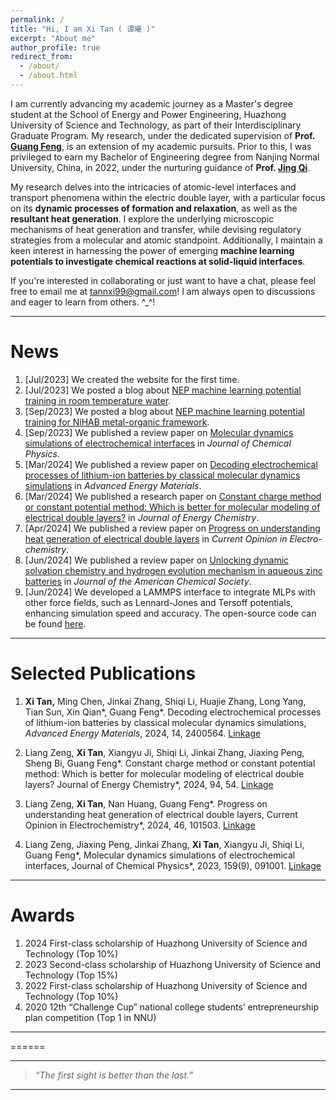 ```yaml
---
permalink: /
title: "Hi, I am Xi Tan ( 谭曦 )"
excerpt: "About me"
author_profile: true
redirect_from: 
  - /about/
  - /about.html
---
```


I am currently advancing my academic journey as a Master's degree student at the School of Energy and Power Engineering, Huazhong University of Science and Technology, as part of their Interdisciplinary Graduate Program. My research, under the dedicated supervision of **Prof. [Guang Feng](http://itp.energy.hust.edu.cn/info/1003/1024.htm)**, is an extension of my academic pursuits. Prior to this, I was privileged to earn my Bachelor of Engineering degree from Nanjing Normal University, China, in 2022, under the nurturing guidance of **Prof. [Jing Qi](http://energy.njnu.edu.cn/info/1204/7387.htm)**.

My research delves into the intricacies of atomic-level interfaces and transport phenomena within the electric double layer, with a particular focus on its **dynamic processes of formation and relaxation**, as well as the **resultant heat generation**. I explore the underlying microscopic mechanisms of heat generation and transfer, while devising regulatory strategies from a molecular and atomic standpoint. Additionally, I maintain a keen interest in harnessing the power of emerging **machine learning potentials to investigate chemical reactions at solid-liquid interfaces**.

If you're interested in collaborating or just want to have a chat, please feel free to email me at tannxi99@gmail.com! I am always open to discussions and eager to learn from others. ^_^!

---

News
======
1. [Jul/2023] We created the website for the first time.
1. [Jul/2023] We posted a blog about [NEP machine learning potential training in room temperature water](https://xitanna.github.io/blogposts/water-20230802/water-20230802).
1. [Sep/2023] We posted a blog about [NEP machine learning potential training for NiHAB metal-organic framework](https://xitanna.github.io/blogposts/NiHAB-MOF-20230902/NiHAB-MOF-20230902).
1. [Sep/2023] We published a review paper on [Molecular dynamics simulations of electrochemical interfaces](https://xitanna.github.io/publications/jcp_review_cpm) in *Journal of Chemical Physics*. 
1. [Mar/2024] We published a review paper on [Decoding electrochemical processes of lithium-ion batteries by classical molecular dynamics simulations](https://xitanna.github.io/publications/aem_review_battery) in *Advanced Energy Materials*. 
1. [Mar/2024] We published a research paper on [Constant charge method or constant potential method: Which is better for molecular modeling of electrical double layers?](jec_research_ccm_cpm) in *Journal of Energy Chemistry*. 
1. [Apr/2024] We published a review paper on [Progress on understanding heat generation of electrical double layers](https://www.sciencedirect.com/science/article/pii/S2451910324000644) in *Current Opinion in Electro-chemistry*. 
1. [Jun/2024] We published a review paper on [Unlocking dynamic solvation chemistry and hydrogen evolution mechanism in aqueous zinc batteries](https://pubs.acs.org/doi/10.1021/jacs.4c02558) in *Journal of the American Chemical Society*. 
1. [Jun/2024] We developed a LAMMPS interface to integrate MLPs with other force fields, such as Lennard-Jones and Tersoff potentials, enhancing simulation speed and accuracy. The open-source code can be found [here](https://github.com/XiTanna/ML-NEP-LAMMPS).

---

Selected Publications
======
1. **Xi Tan,** Ming Chen, Jinkai Zhang, Shiqi Li, Huajie Zhang, Long Yang, Tian Sun, Xin Qian*, Guang Feng*. Decoding electrochemical processes of lithium-ion batteries by classical molecular dynamics simulations, *Advanced Energy Materials*, 2024, 14, 2400564. [Linkage](https://onlinelibrary.wiley.com/doi/full/10.1002/aenm.202400564)

1. Liang Zeng, **Xi Tan**, Xiangyu Ji, Shiqi Li, Jinkai Zhang, Jiaxing Peng, Sheng Bi, Guang Feng*. Constant charge method or constant potential method: Which is better for molecular modeling of electrical double layers?  Journal of Energy Chemistry*, 2024, 94, 54. [Linkage](https://www.sciencedirect.com/science/article/pii/S2095495624001694?via%3Dihub)

1. Liang Zeng, **Xi Tan**, Nan Huang, Guang Feng*. Progress on understanding heat generation of electrical double layers, Current Opinion in Electrochemistry*, 2024, 46, 101503. [Linkage](https://www.sciencedirect.com/science/article/pii/S2451910324000644?via%3Dihub)

1. Liang Zeng, Jiaxing Peng, Jinkai Zhang, **Xi Tan**, Xiangyu Ji, Shiqi Li, Guang Feng*, Molecular dynamics simulations of electrochemical interfaces, Journal of Chemical Physics*, 2023, 159(9), 091001. [Linkage](https://doi.org/10.1063/5.0160729)  

   

---

Awards
======
1. 2024	First-class scholarship of Huazhong University of Science and Technology (Top 10%)
2. 2023	Second-class scholarship of Huazhong University of Science and Technology (Top 15%)
3. 2022	First-class scholarship of Huazhong University of Science and Technology (Top 10%)
4. 2020	12th “Challenge Cup” national college students’ entrepreneurship plan competition (Top 1 in NNU)

---


======



***

>*“The first sight is better than the last.”*

***
<script type='text/javascript' id='clustrmaps' src='//cdn.clustrmaps.com/map_v2.js?cl=080808&w=300&t=m&d=7iYqof9YSdNk8csggPGf2udgVYg11X0cdVdASEtz434&co=ffffff&ct=808080&cmo=3acc3a&cmn=ff5353'></script>


<!--gitalk js code start-->
<div id="gitalk-container"></div>
<link rel="stylesheet" href="https://cdn.jsdelivr.net/npm/gitalk@1/dist/gitalk.css">
<script src="https://cdn.jsdelivr.net/npm/gitalk@1/dist/gitalk.min.js"></script>
<script type="text/javascript">
      var gitalk = new Gitalk({
        id: window.location.pathname,
        clientID: '4fdad5e195a0f56c996d',
        clientSecret: '1aa53c29a77e9cd72885b9b6947a08c0a48d76ee',
        repo: 'Xitanna_website_comments',
        owner: 'XiTanna',
        admin: ['XiTanna'],
        distractionFreeMode: false
      });
      gitalk.render('gitalk-container');
</script>
<!--gitalk js code end-->
